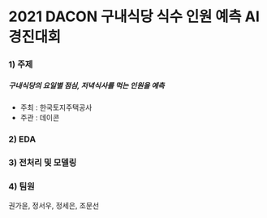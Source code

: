 # 2021 DACON 구내식당 식수 인원 예측 AI 경진대회

### 1) 주제
##### 구내식당의 요일별 점심, 저녁식사를 먹는 인원을 예측
- 주최 : 한국토지주택공사
- 주관 : 데이콘

### 2) EDA

### 3) 전처리 및 모델링

### 4) 팀원
권가윤, 정서우, 정세은, 조문선
